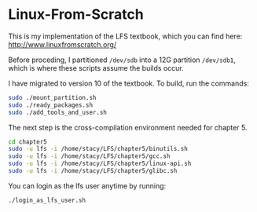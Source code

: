 # Linux-From-Scratch
This is my implementation of the LFS textbook, which you can find here: http://www.linuxfromscratch.org/

Before proceding, I partitioned `/dev/sdb` into a 12G partition `/dev/sdb1`, which is where these scripts assume the builds occur.

I have migrated to version 10 of the textbook. To build, run the commands:
```bash
sudo ./mount_partition.sh
sudo ./ready_packages.sh
sudo ./add_tools_and_user.sh
```

The next step is the cross-compilation environment needed for chapter 5.
```bash
cd chapter5 
sudo -u lfs -i /home/stacy/LFS/chapter5/binutils.sh
sudo -u lfs -i /home/stacy/LFS/chapter5/gcc.sh
sudo -u lfs -i /home/stacy/LFS/chapter5/linux-api.sh
sudo -u lfs -i /home/stacy/LFS/chapter5/glibc.sh
```

You can login as the lfs user anytime by running:
```bash
./login_as_lfs_user.sh
```

